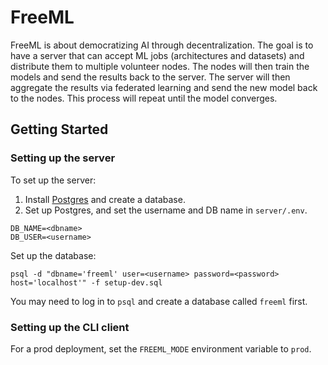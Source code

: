 # FreeML

FreeML is about democratizing AI through decentralization. The goal is to have a server that can accept ML jobs (architectures and datasets) and distribute them to multiple volunteer nodes. The nodes will then train the models and send the results back to the server. The server will then aggregate the results via federated learning and send the new model back to the nodes. This process will repeat until the model converges.

## Getting Started

### Setting up the server

To set up the server:

1. Install [Postgres](https://www.postgresql.org/download/) and create a database.
2. Set up Postgres, and set the username and DB name in `server/.env`.

```
DB_NAME=<dbname>
DB_USER=<username>
```

Set up the database:

```
psql -d "dbname='freeml' user=<username> password=<password> host='localhost'" -f setup-dev.sql
```

You may need to log in to `psql` and create a database called `freeml` first.

### Setting up the CLI client

For a prod deployment, set the `FREEML_MODE` environment variable to `prod`.
